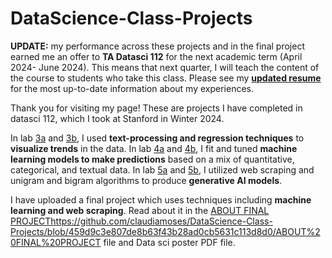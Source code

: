 # DataScience-Class-Projects

**UPDATE:** my performance across these projects and in the final project earned me an offer to **TA Datasci 112** for the next academic term (April 2024- June 2024). This means that next quarter, I will teach the content of the course to students who take this class. Please see my [**updated resume**](https://github.com/claudiamoses/DataScience-Class-Projects/blob/038e8cada85544d92536fd1826ef487e6066f71a/1RESUME.pdf) for the most up-to-date information about my experiences.

Thank you for visiting my page! These are projects I have completed in datasci 112, which I took at Stanford in Winter 2024.

In lab [3a](https://github.com/claudiamoses/DataScience-Class-Projects/blob/5ca645882bffdda4047a8ab4677110df7ed02f4b/Lab_3A.ipynb) and [3b](https://github.com/claudiamoses/DataScience-Class-Projects/blob/5cf7fc2a50e5370888f6c35f61ca869c84d85c0d/Lab_3B.ipynb), I used **text-processing and regression techniques** to **visualize trends** in the data. In lab [4a](https://github.com/claudiamoses/DataScience-Class-Projects/blob/28fefddd6bceb823ecd79d1d3a8a59fc65058d2c/Lab_4A.ipynb) and [4b](https://github.com/claudiamoses/DataScience-Class-Projects/blob/ac778cefeb5b01fb6b327ef92ea0d7a684b4bb44/Lab_4B.ipynb), I fit and tuned **machine learning models to make predictions** based on a mix of quantitative, categorical, and textual data. In lab [5a](https://github.com/claudiamoses/DataScience-Class-Projects/blob/a7529c0026a8d7b905c53c9765a07ea475425830/Lab_5A.ipynb) and [5b](https://github.com/claudiamoses/DataScience-Class-Projects/blob/009fc3141b448db67f74e53cc40322b5c9166049/Lab_5B.ipynb), I utilized web scraping and unigram and bigram algorithms to produce **generative AI models**.

I have uploaded a final project which uses techniques including **machine learning and web scraping**. Read about it in the [ABOUT FINAL PROJECT](https://github.com/claudiamoses/DataScience-Class-Projects/blob/459d9c3e807de8b63f43b28ad0cb5631c113d8d0/ABOUT%20FINAL%20PROJECT)https://github.com/claudiamoses/DataScience-Class-Projects/blob/459d9c3e807de8b63f43b28ad0cb5631c113d8d0/ABOUT%20FINAL%20PROJECT file and Data sci poster PDF file.
